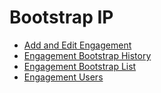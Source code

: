 # Bootstrap IP
- [Add and Edit Engagement](/docs/Using-Chrysalis/Bootstrap-IP--(Bootstrap-Portal)/Add-and-Edit-Engagement.md)
- [Engagement Bootstrap History](/docs/Using-Chrysalis/Bootstrap-IP--(Bootstrap-Portal)/Engagement-Bootstrap-History.md)
- [Engagement Bootstrap List](/docs/Using-Chrysalis/Bootstrap-IP--(Bootstrap-Portal)/Engagement-Bootstrap-List.md)
- [Engagement Users](/docs/Using-Chrysalis/Bootstrap-IP--(Bootstrap-Portal)/Engagement-Users.md)